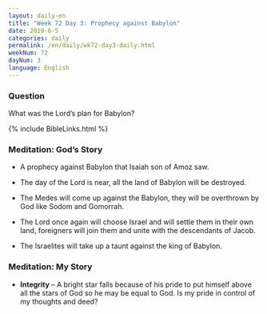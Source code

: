 ```yaml
---
layout: daily-en
title: "Week 72 Day 3: Prophecy against Babylon"
date: 2019-6-5 
categories: daily
permalink: /en/daily/wk72-day3-daily.html
weekNum: 72
dayNum: 3
language: English
---
```


### Question     
What was the Lord’s plan for Babylon?

{% include BibleLinks.html %} 

### Meditation: God’s Story   
+ A prophecy against Babylon that Isaiah son of Amoz saw. 

+ The day of the Lord is near, all the land of Babylon will be destroyed. 

+ The Medes will come up against the Babylon, they will be overthrown by God like Sodom and Gomorrah. 

+ The Lord once again will choose Israel and will settle them in their own land, foreigners will join them and unite with the descendants of Jacob. 

+ The Israelites will take up a taunt against the king of Babylon. 

### Meditation: My Story   
+ **Integrity** – A bright star falls because of his pride to put himself above all the stars of God so he may be equal to God. Is my pride in control of my thoughts and deed? 
